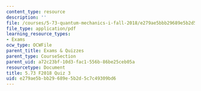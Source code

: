 ```yaml
---
content_type: resource
description: ''
file: /courses/5-73-quantum-mechanics-i-fall-2018/e279ae5bbb29689e5b2d5c7c49309bd6_MIT5_73F18_quiz3.pdf
file_type: application/pdf
learning_resource_types:
- Exams
ocw_type: OCWFile
parent_title: Exams & Quizzes
parent_type: CourseSection
parent_uid: a72c23bf-10d3-fac1-556b-86be25ceb05a
resourcetype: Document
title: 5.73 F2018 Quiz 3
uid: e279ae5b-bb29-689e-5b2d-5c7c49309bd6
---
```

